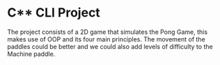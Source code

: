 # C** CLI Project

The project consists of a 2D game that simulates the Pong Game, this makes use of OOP and its four main principles.
The movement of the paddles could be better and we could also add levels of difficulty to the Machine paddle.